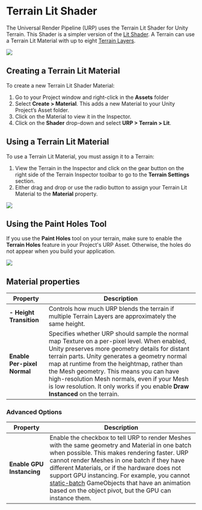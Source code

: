 # **Terrain Lit Shader**

The Universal Render Pipeline (URP) uses the Terrain Lit Shader for Unity Terrain. This Shader is a simpler version of the [Lit Shader](lit-Shader.md). A Terrain can use a Terrain Lit Material with up to eight [Terrain Layers](https://docs.unity3d.com/Manual/class-TerrainLayer.html).

![](Images/URPFeatures-TerrainShader.png)

## Creating a Terrain Lit Material

To create a new Terrain Lit Shader Material:

1. Go to your Project window and right-click in the **Assets** folder
2. Select **Create > Material**. This adds a new Material to your Unity Project’s Asset folder.
3. Click on the Material to view it in the Inspector.
4. Click on the **Shader** drop-down and select **URP > Terrain > Lit**.

## Using a Terrain Lit Material

To use a Terrain Lit Material, you must assign it to a Terrain:

1. View the Terrain in the Inspector and click on the gear button on the right side of the Terrain Inspector toolbar to go to the **Terrain Settings** section.
2. Either drag and drop or use the radio button to assign your Terrain Lit Material to the **Material** property.

![](Images/TerrainLitShader1.png)

## Using the Paint Holes Tool

If you use the **Paint Holes** tool on your terrain, make sure to enable the **Terrain Holes** feature in your Project's URP Asset. Otherwise, the holes do not appear when you build your application.

![](Images/TerrainPaintHoles.png)

## Material properties

| **Property**                  | **Description**                                              |
| ----------------------------- | ------------------------------------------------------------ |
| **- Height Transition**       | Controls how much URP blends the terrain if multiple Terrain Layers are approximately the same height. |
| **Enable Per-pixel Normal**   | Specifies whether URP should sample the normal map Texture on a per-pixel level.  When enabled, Unity preserves more geometry details for distant terrain parts. Unity generates a geometry normal map at runtime from the heightmap, rather than the Mesh geometry. This means you can have high-resolution Mesh normals, even if your Mesh is low resolution. It only works if you enable **Draw Instanced** on the terrain. |

### Advanced Options

| **Property**              | **Description**                                              |
| ------------------------- | ------------------------------------------------------------ |
| **Enable GPU Instancing** | Enable the checkbox to tell URP to render Meshes with the same geometry and Material in one batch when possible. This makes rendering faster. URP cannot render Meshes in one batch if they have different Materials, or if the hardware does not support GPU instancing. For example, you cannot [static-batch](https://docs.unity3d.com/Manual/DrawCallBatching.html) GameObjects that have an animation based on the object pivot, but the GPU can instance them. |

